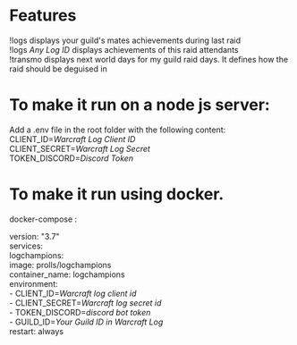 # Features
!logs displays your guild's mates achievements during last raid<br />
!logs *Any Log ID* displays achievements of this raid attendants<br />
!transmo displays next world days for my guild raid days. It defines how the raid should be deguised in<br />

# To make it run on a node js server:<br />
Add a .env file in the root folder with the following content:
CLIENT_ID=*Warcraft Log Client ID* <br />
CLIENT_SECRET=*Warcraft Log Secret*<br />
TOKEN_DISCORD=*Discord Token*<br />

# To make it run using docker.
docker-compose :

version: "3.7"<br />
services:<br />
  logchampions:<br />
    image: prolls/logchampions<br />
    container_name: logchampions<br />
    environment:<br />
      - CLIENT_ID=*Warcraft log client id*<br />
      - CLIENT_SECRET=*Warcraft log secret id*<br />
      - TOKEN_DISCORD=*discord bot token*<br />
      - GUILD_ID=*Your Guild ID in Warcraft Log*<br />
    restart: always<br />

